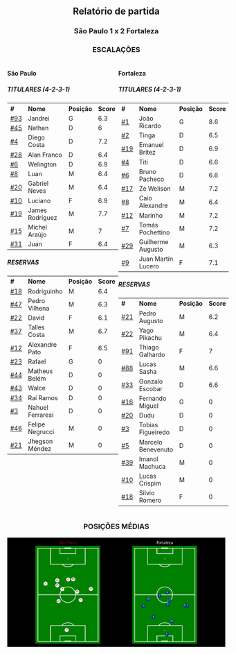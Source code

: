 <h2 style="text-align: center;">Relatório de partida</h3>

<h3 style="text-align: center;">São Paulo 1 x 2 Fortaleza</h3>

<h3 style="text-align: center;">ESCALAÇÕES</h3>

<div style="text-align: left; display: grid; grid-template-columns: 1fr 1fr;">
  <div>
    <h4>São Paulo</h4>
    <table>
        <h5>TITULARES (4-2-3-1)</h5>
        <th>
        #
        </th>
        <th>
        Nome
        </th>
        <th>
        Posição
        </th>
        <th>
        Score
        </th>
        <tr>
            <td><a href="./players/11067347_874979.md">#93</a>
            </td>
            <td>Jandrei
            </td>
            <td>G
            </td>
            <td>6.3
            </td>
        </tr><tr>
            <td><a href="./players/11067347_1116955.md">#45</a>
            </td>
            <td>Nathan
            </td>
            <td>D
            </td>
            <td>6
            </td>
        </tr><tr>
            <td><a href="./players/11067347_995293.md">#4</a>
            </td>
            <td>Diego Costa
            </td>
            <td>D
            </td>
            <td>7.2
            </td>
        </tr><tr>
            <td><a href="./players/11067347_875402.md">#28</a>
            </td>
            <td>Alan Franco
            </td>
            <td>D
            </td>
            <td>6.4
            </td>
        </tr><tr>
            <td><a href="./players/11067347_1009920.md">#6</a>
            </td>
            <td>Welington
            </td>
            <td>D
            </td>
            <td>6.9
            </td>
        </tr><tr>
            <td><a href="./players/11067347_942426.md">#8</a>
            </td>
            <td>Luan
            </td>
            <td>M
            </td>
            <td>6.4
            </td>
        </tr><tr>
            <td><a href="./players/11067347_875294.md">#20</a>
            </td>
            <td>Gabriel Neves
            </td>
            <td>M
            </td>
            <td>6.4
            </td>
        </tr><tr>
            <td><a href="./players/11067347_282557.md">#10</a>
            </td>
            <td>Luciano
            </td>
            <td>F
            </td>
            <td>6.9
            </td>
        </tr><tr>
            <td><a href="./players/11067347_107414.md">#19</a>
            </td>
            <td>James Rodríguez
            </td>
            <td>M
            </td>
            <td>7.7
            </td>
        </tr><tr>
            <td><a href="./players/11067347_924857.md">#15</a>
            </td>
            <td>Michel Araújo
            </td>
            <td>M
            </td>
            <td>7
            </td>
        </tr><tr>
            <td><a href="./players/11067347_1009928.md">#31</a>
            </td>
            <td>Juan
            </td>
            <td>F
            </td>
            <td>6.4
            </td>
        </tr>
        </table>
        <table>
        <h5> RESERVAS</h5>
        <th>
        #
        </th>
        <th>
        Nome
        </th>
        <th>
        Posição
        </th>
        <th>
        Score
        </th>
        <tr>
            <td><a href="./players/11067347_1200730.md">#18</a>
            </td>
            <td>Rodriguinho
            </td>
            <td>M
            </td>
            <td>6.4
            </td>
        </tr><tr>
            <td><a href="./players/11067347_1009937.md">#47</a>
            </td>
            <td>Pedro Vilhena
            </td>
            <td>M
            </td>
            <td>6.3
            </td>
        </tr><tr>
            <td><a href="./players/11067347_840291.md">#22</a>
            </td>
            <td>David
            </td>
            <td>F
            </td>
            <td>6.1
            </td>
        </tr><tr>
            <td><a href="./players/11067347_1002360.md">#37</a>
            </td>
            <td>Talles Costa
            </td>
            <td>M
            </td>
            <td>6.7
            </td>
        </tr><tr>
            <td><a href="./players/11067347_32164.md">#12</a>
            </td>
            <td>Alexandre Pato
            </td>
            <td>F
            </td>
            <td>6.5
            </td>
        </tr><tr>
            <td><a href="./players/11067347_33132.md">#23</a>
            </td>
            <td>Rafael
            </td>
            <td>G
            </td>
            <td>0
            </td>
        </tr><tr>
            <td><a href="./players/11067347_1466551.md">#44</a>
            </td>
            <td>Matheus Belém
            </td>
            <td>D
            </td>
            <td>0
            </td>
        </tr><tr>
            <td><a href="./players/11067347_974555.md">#43</a>
            </td>
            <td>Walce
            </td>
            <td>D
            </td>
            <td>0
            </td>
        </tr><tr>
            <td><a href="./players/11067347_879591.md">#34</a>
            </td>
            <td>Raí Ramos
            </td>
            <td>D
            </td>
            <td>0
            </td>
        </tr><tr>
            <td><a href="./players/11067347_881215.md">#3</a>
            </td>
            <td>Nahuel Ferraresi
            </td>
            <td>D
            </td>
            <td>0
            </td>
        </tr><tr>
            <td><a href="./players/11067347_1485598.md">#46</a>
            </td>
            <td>Felipe Negrucci
            </td>
            <td>M
            </td>
            <td>0
            </td>
        </tr><tr>
            <td><a href="./players/11067347_590150.md">#21</a>
            </td>
            <td>Jhegson Méndez
            </td>
            <td>M
            </td>
            <td>0
            </td>
        </tr>
     </table>
</div>
  <div>
    <h4>Fortaleza</h4>
    <table>
        <h5>TITULARES (4-2-3-1)</h5>
        <th>
        #
        </th>
        <th>
        Nome
        </th>
        <th>
        Posição
        </th>
        <th>
        Score
        </th>
        <tr>
            <td><a href="./players/11067347_839761.md">#1</a>
            </td>
            <td>João Ricardo
            </td>
            <td>G
            </td>
            <td>8.6
            </td>
        </tr><tr>
            <td><a href="./players/11067347_330057.md">#2</a>
            </td>
            <td>Tinga
            </td>
            <td>D
            </td>
            <td>6.5
            </td>
        </tr><tr>
            <td><a href="./players/11067347_789395.md">#19</a>
            </td>
            <td>Emanuel Brítez
            </td>
            <td>D
            </td>
            <td>6.9
            </td>
        </tr><tr>
            <td><a href="./players/11067347_243435.md">#4</a>
            </td>
            <td>Titi
            </td>
            <td>D
            </td>
            <td>6.6
            </td>
        </tr><tr>
            <td><a href="./players/11067347_870691.md">#6</a>
            </td>
            <td>Bruno Pacheco
            </td>
            <td>D
            </td>
            <td>6.6
            </td>
        </tr><tr>
            <td><a href="./players/11067347_551422.md">#17</a>
            </td>
            <td>Zé Welison
            </td>
            <td>M
            </td>
            <td>7.2
            </td>
        </tr><tr>
            <td><a href="./players/11067347_1008832.md">#8</a>
            </td>
            <td>Caio Alexandre
            </td>
            <td>M
            </td>
            <td>6.4
            </td>
        </tr><tr>
            <td><a href="./players/11067347_798127.md">#12</a>
            </td>
            <td>Marinho
            </td>
            <td>M
            </td>
            <td>7.2
            </td>
        </tr><tr>
            <td><a href="./players/11067347_824626.md">#7</a>
            </td>
            <td>Tomás Pochettino
            </td>
            <td>M
            </td>
            <td>7.2
            </td>
        </tr><tr>
            <td><a href="./players/11067347_844605.md">#29</a>
            </td>
            <td>Guilherme Augusto
            </td>
            <td>M
            </td>
            <td>6.3
            </td>
        </tr><tr>
            <td><a href="./players/11067347_359024.md">#9</a>
            </td>
            <td>Juan Martín Lucero
            </td>
            <td>F
            </td>
            <td>7.1
            </td>
        </tr>
        </table>
        <table>
        <h5> RESERVAS</h5>
        <th>
        #
        </th>
        <th>
        Nome
        </th>
        <th>
        Posição
        </th>
        <th>
        Score
        </th>
        <tr>
            <td><a href="./players/11067347_922556.md">#21</a>
            </td>
            <td>Pedro Augusto
            </td>
            <td>M
            </td>
            <td>6.2
            </td>
        </tr><tr>
            <td><a href="./players/11067347_363688.md">#22</a>
            </td>
            <td>Yago Pikachu
            </td>
            <td>M
            </td>
            <td>6.4
            </td>
        </tr><tr>
            <td><a href="./players/11067347_165677.md">#91</a>
            </td>
            <td>Thiago Galhardo
            </td>
            <td>F
            </td>
            <td>7
            </td>
        </tr><tr>
            <td><a href="./players/11067347_123225.md">#88</a>
            </td>
            <td>Lucas Sasha
            </td>
            <td>M
            </td>
            <td>6.6
            </td>
        </tr><tr>
            <td><a href="./players/11067347_840500.md">#33</a>
            </td>
            <td>Gonzalo Escobar
            </td>
            <td>D
            </td>
            <td>6.6
            </td>
        </tr><tr>
            <td><a href="./players/11067347_358418.md">#16</a>
            </td>
            <td>Fernando Miguel
            </td>
            <td>G
            </td>
            <td>0
            </td>
        </tr><tr>
            <td><a href="./players/11067347_859083.md">#20</a>
            </td>
            <td>Dudu
            </td>
            <td>D
            </td>
            <td>0
            </td>
        </tr><tr>
            <td><a href="./players/11067347_96999.md">#3</a>
            </td>
            <td>Tobias Figueiredo
            </td>
            <td>D
            </td>
            <td>0
            </td>
        </tr><tr>
            <td><a href="./players/11067347_841808.md">#5</a>
            </td>
            <td>Marcelo Benevenuto
            </td>
            <td>D
            </td>
            <td>0
            </td>
        </tr><tr>
            <td><a href="./players/11067347_974698.md">#39</a>
            </td>
            <td>Imanol Machuca
            </td>
            <td>M
            </td>
            <td>0
            </td>
        </tr><tr>
            <td><a href="./players/11067347_795178.md">#10</a>
            </td>
            <td>Lucas Crispim
            </td>
            <td>M
            </td>
            <td>0
            </td>
        </tr><tr>
            <td><a href="./players/11067347_174937.md">#18</a>
            </td>
            <td>Silvio Romero
            </td>
            <td>F
            </td>
            <td>0
            </td>
        </tr>
     </table>
  </div>
</div>

<h3 style="text-align: center;">POSIÇÕES MÉDIAS</h3>
<img src=avg_positions/11067347.png>